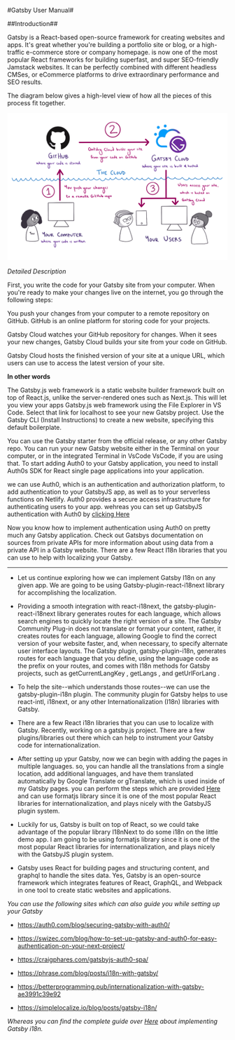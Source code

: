 #Gatsby User Manual#

##Introduction##

Gatsby is a React-based open-source framework for creating websites and apps. It's great whether
you're building a portfolio site or blog, or a high-traffic e-commerce store or company homepage. is
now one of the most popular React frameworks for building superfast, and super SEO-friendly Jamstack
websites. It can be perfectly combined with different headless CMSes, or eCommerce platforms to
drive extraordinary performance and SEO results.

The diagram below gives a high-level view of how all the pieces of this process fit together.

![gatsby1](images/gatsby1.png)

_Detailed Description_

First, you write the code for your Gatsby site from your computer. When you're ready to make your
changes live on the internet, you go through the following steps:

You push your changes from your computer to a remote repository on GitHub. GitHub is an online
platform for storing code for your projects.

Gatsby Cloud watches your GitHub repository for changes. When it sees your new changes, Gatsby Cloud
builds your site from your code on GitHub.

Gatsby Cloud hosts the finished version of your site at a unique URL, which users can use to access
the latest version of your site.

**In other words**

The Gatsby.js web framework is a static website builder framework built on top of React.js, unlike
the server-rendered ones such as Next.js. This will let you view your apps Gatsby.js web framework
using the File Explorer in VS Code. Select that link for localhost to see your new Gatsby project.
Use the Gatsby CLI (Install Instructions) to create a new website, specifying this default
boilerplate.

You can use the Gatsby starter from the official release, or any other Gatsby repo. You can run your
new Gatsby website either in the Terminal on your computer, or in the integrated Terminal in VsCode
VsCode, if you are using that. To start adding Auth0 to your Gatsby application, you need to install
Auth0s SDK for React single page applications into your application.

we can use Auth0, which is an authentication and authorization platform, to add authentication to
your GatsbyJS app, as well as to your serverless functions on Netlify. Auth0 provides a secure
access infrastructure for authenticating users to your app. wehreas you can set up GatsbyJS
authentication with Auth0 by
[clicking Here](https://www.freecodecamp.org/news/how-to-set-up-gatsbyjs-authentication-with-auth0-d07abdd5a4f4/)

Now you know how to implement authentication using Auth0 on pretty much any Gatsby application.
Check out Gatsbys documentation on sources from private APIs for more information about using data
from a private API in a Gatsby website. There are a few React I18n libraries that you can use to
help with localizing your Gatsby.

---

- Let us continue exploring how we can implement Gatsby I18n on any given app. We are going to be
  using Gatsby-plugin-react-i18next library for accomplishing the localization.

- Providing a smooth integration with react-i18next, the gatsby-plugin-react-i18next library
  generates routes for each language, which allows search engines to quickly locate the right
  version of a site. The Gatsby Community Plug-in does not translate or format your content, rather,
  it creates routes for each language, allowing Google to find the correct version of your website
  faster, and, when necessary, to specify alternate user interface layouts. The Gatsby plugin,
  gatsby-plugin-i18n, generates routes for each language that you define, using the language code as
  the prefix on your routes, and comes with I18n methods for Gatsby projects, such as
  getCurrentLangKey , getLangs , and getUrlForLang .

- To help the site--which understands those routes--we can use the gatsby-plugin-i18n plugin. The
  community plugin for Gatsby helps to use react-intl, i18next, or any other Internationalization
  (I18n) libraries with Gatsby.

- There are a few React i18n libraries that you can use to localize with Gatsby. Recently, working
  on a gatsby.js project. There are a few plugins/libraries out there which can help to instrument
  your Gatsby code for internationalization.

- After setting up ypur Gatsby, now we can begin with adding the pages in multiple languages. so,
  you can handle all the translations from a single location, add additional languages, and have
  them translated automatically by Google Translate or gTranslate, which is used inside of my Gatsby
  pages. you can perform the steps which are provided
  [Here](https://simplelocalize.io/blog/posts/gatsby-i18n/) and can use formatjs library since it is
  one of the most popular React libraries for internationalization, and plays nicely with the
  GatsbyJS plugin system.

- Luckily for us, Gatsby is built on top of React, so we could take advantage of the popular library
  I18nNext to do some i18n on the little demo app. I am going to be using formatjs library since it
  is one of the most popular React libraries for internationalization, and plays nicely with the
  GatsbyJS plugin system.

- Gatsby uses React for building pages and structuring content, and graphql to handle the sites
  data. Yes, Gatsby is an open-source framework which integrates features of React, GraphQL, and
  Webpack in one tool to create static websites and applications.

_You can use the following sites which can also guide you while setting up your Gatsby_

- <https://auth0.com/blog/securing-gatsby-with-auth0/>

- <https://swizec.com/blog/how-to-set-up-gatsby-and-auth0-for-easy-authentication-on-your-next-project/>

- <https://craigphares.com/gatsbyjs-auth0-spa/>

- <https://phrase.com/blog/posts/i18n-with-gatsby/>

- <https://betterprogramming.pub/internationalization-with-gatsby-ae3991c39e92>

- <https://simplelocalize.io/blog/posts/gatsby-i18n/>

_Whereas you can find the complete guide over [Here](https://lokalise.com/blog/gatsby-i18n/) about
implementing Gatsby i18n._
